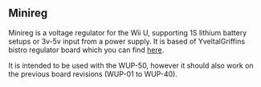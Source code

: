 ## Minireg
Minireg is a voltage regulator for the Wii U, supporting 1S lithium battery setups or 3v-5v input from a power supply.
It is based of YveltalGriffins bistro regulator board which you can find [here](https://github.com/mackieks/bistro).

It is intended to be used with the WUP-50, however it should also work on the previous board revisions (WUP-01 to WUP-40).
